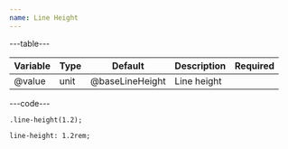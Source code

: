 ```yaml
---
name: Line Height
---
```


---table---

| Variable | Type | Default         | Description | Required |
| -------- | ---- | --------------- | ----------- | -------- |
| @value   | unit | @baseLineHeight | Line height |          |

---code---

```less
.line-height(1.2);
```

```less
line-height: 1.2rem;
```